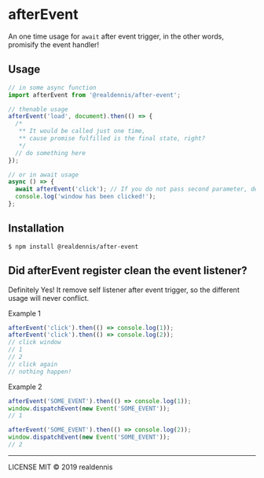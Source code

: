 # afterEvent

An one time usage for `await` after event trigger, in the other words, promisify the event handler!

## Usage

```javascript
// in some async function
import afterEvent from '@realdennis/after-event';

// thenable usage
afterEvent('load', document).then(() => {
  /*
   ** It would be called just one time,
   ** cause promise fulfilled is the final state, right?
   */
  // do something here
});

// or in await usage
async () => {
  await afterEvent('click'); // If you do not pass second parameter, default is window.
  console.log('window has been clicked!');
};
```

## Installation

```
$ npm install @realdennis/after-event
```

## Did afterEvent register clean the event listener?

Definitely Yes!
It remove self listener after event trigger, so the different usage will never conflict.

Example 1

```javascript
afterEvent('click').then(() => console.log(1));
afterEvent('click').then(() => console.log(2));
// click window
// 1
// 2
// click again
// nothing happen!
```

Example 2

```javascript
afterEvent('SOME_EVENT').then(() => console.log(1));
window.dispatchEvent(new Event('SOME_EVENT'));
// 1

afterEvent('SOME_EVENT').then(() => console.log(2));
window.dispatchEvent(new Event('SOME_EVENT'));
// 2
```

---

LICENSE MIT © 2019 realdennis
